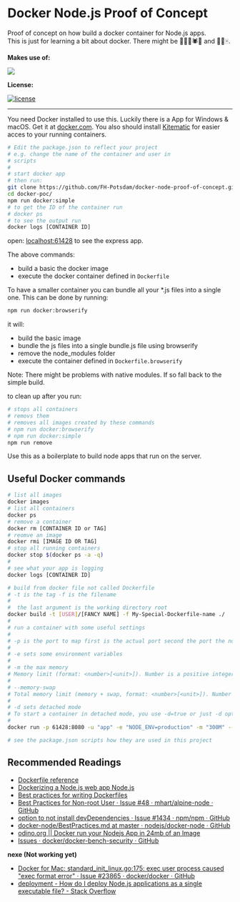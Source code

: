 # Docker Node.js Proof of Concept

Proof of concept on how build a docker container for Node.js apps.  
This is just for learning a bit about docker. There might be 🐜🐛🐞🕷🐝 and 🐲🐉🀄.  

__Makes use of:__  

[![](http://dockeri.co/image/mhart/alpine-node)](https://hub.docker.com/r/mhart/alpine-node/)  

__License:__  

[![license](https://img.shields.io/github/license/mashape/apistatus.svg?maxAge=2592000)](https://fabiantheblind.mit-license.org/)

----

You need Docker installed to use this. Luckily there is a App for Windows & macOS. Get it at [docker.com](https://www.docker.com/). You also should install [Kitematic](https://kitematic.com/) for easier acces to your running containers.  

```bash
# Edit the package.json to reflect your project
# e.g. change the name of the container and user in 
# scripts 
#
# start docker app
# then run:  
git clone https://github.com/FH-Potsdam/docker-node-proof-of-concept.git ./docker-poc/
cd docker-poc/
npm run docker:simple
# to get the ID of the container run
# docker ps
# to see the output run
docker logs [CONTAINER ID]
```

open: [localhost:61428](http://localhost:61428) to see the express app.  

The above commands:

- build a basic the docker image 
- execute the docker container defined in `Dockerfile`

To have a smaller container you can bundle all your *.js files into a single one. This can be done by running:  

```bash
npm run docker:browserify
```

it will:

- build the basic image
- bundle the js files into a single bundle.js file using browserify
- remove the node_modules folder
- execute the container defined in `Dockerfile.browserify`

Note: There might be problems with native modules. If so fall back to the simple build.  

to clean up after you run:  

```bash
# stops all containers
# removs them
# removes all images created by these commands
# npm run docker:browserify
# npm run docker:simple
npm run remove
```


Use this as a boilerplate to build node apps that run on the server.

## Useful Docker commands

```bash
# list all images
docker images
# list all containers
docker ps
# remove a container
docker rm [CONTAINER ID or TAG]
# reomve an image
docker rmi [IMAGE ID OR TAG]
# stop all running containers
docker stop $(docker ps -a -q)
#
# see what your app is logging
docker logs [CONTAINER ID]

# build from docker file not called Dockerfile
# -t is the tag -f is the filename
#
#  the last argument is the working directory root
docker build -t [USER]/[FANCY NAME] -f My-Special-Dockerfile-name ./
#
# run a container with some useful settings
# 
# -p is the port to map first is the actual port second the port the node app uses
# 
# -e sets some environment variables
# 
# -m the max memory 
# Memory limit (format: <number>[<unit>]). Number is a positive integer. Unit can be one of b, k, m, or g. Minimum is 4M.
# 
# --memory-swap
# Total memory limit (memory + swap, format: <number>[<unit>]). Number is a positive integer. Unit can be one of b, k, m, or g.
# 
# -d sets detached mode
# To start a container in detached mode, you use -d=true or just -d option. By design, containers started in detached mode exit when the root process used to run the container exits. A container in detached mode cannot be automatically removed when it stops, this means you cannot use the --rm option with -d option.
#
docker run -p 61428:8080 -u "app" -e "NODE_ENV=production" -m "300M" --memory-swap "1G" -d user/fancy-name

# see the package.json scripts how they are used in this project
```


## Recommended Readings

- [Dockerfile reference](https://docs.docker.com/engine/reference/builder/)
- [Dockerizing a Node.js web app Node.js](https://nodejs.org/en/docs/guides/nodejs-docker-webapp/)
- [Best practices for writing Dockerfiles](https://docs.docker.com/engine/userguide/eng-image/dockerfile_best-practices/)
- [Best Practices for Non-root User · Issue #48 · mhart/alpine-node · GitHub](https://github.com/mhart/alpine-node/issues/48)
- [option to not install devDependencies · Issue #1434 · npm/npm · GitHub](https://github.com/npm/npm/issues/1434)
- [docker-node/BestPractices.md at master · nodejs/docker-node · GitHub](https://github.com/nodejs/docker-node/blob/master/docs/BestPractices.md)
- [odino.org || Docker run your Nodejs App in 24mb of an Image](http://odino.org/minimal-docker-run-your-nodejs-app-in-25mb-of-an-image/)
- [Issues · docker/docker-bench-security · GitHub](https://github.com/docker/docker-bench-security/issues)


__nexe (Not working yet)__


- [Docker for Mac: standard_init_linux.go:175: exec user process caused "exec format error" · Issue #23865 · docker/docker · GitHub](https://github.com/docker/docker/issues/23865)
- [deployment - How do I deploy Node.js applications as a single executable file? - Stack Overflow](http://stackoverflow.com/questions/14314038/how-do-i-deploy-node-js-applications-as-a-single-executable-file)
